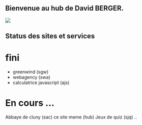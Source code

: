 ## Bienvenue au hub de David BERGER.

<a href="https://studidavidberger.github.io/">
  
<img src="https://github.com/user-attachments/assets/13f26e81-14f8-4b9b-b866-776bf8a58c61">
</a>

## Status des sites et services

# fini
- greenwind (sgw)
- webagency (swa)
- calculatrice javascript (ajs)


# En cours ...
Abbaye de cluny (sac)
ce site meme (hub)
Jeux de quiz (sjq)
..
